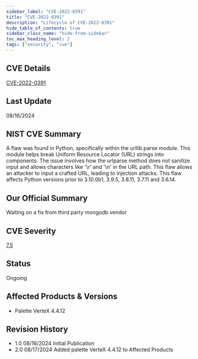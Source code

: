 ```yaml
---
sidebar_label: "CVE-2022-0391"
title: "CVE-2022-0391"
description: "Lifecycle of CVE-2022-0391"
hide_table_of_contents: true
sidebar_class_name: "hide-from-sidebar"
toc_max_heading_level: 2
tags: ["security", "cve"]
---
```


## CVE Details

[CVE-2022-0391](https://nvd.nist.gov/vuln/detail/CVE-2022-0391)

## Last Update

08/16/2024

## NIST CVE Summary

A flaw was found in Python, specifically within the urllib.parse module. This module helps break Uniform Resource
Locator (URL) strings into components. The issue involves how the urlparse method does not sanitize input and allows
characters like '\r' and '\n' in the URL path. This flaw allows an attacker to input a crafted URL, leading to injection
attacks. This flaw affects Python versions prior to 3.10.0b1, 3.9.5, 3.8.11, 3.7.11 and 3.6.14.

## Our Official Summary

Waiting on a fix from third party mongodb vendor

## CVE Severity

[7.5](https://nvd.nist.gov/vuln/detail/CVE-2022-0391)

## Status

Ongoing

## Affected Products & Versions

- Palette VerteX 4.4.12

## Revision History

- 1.0 08/16/2024 Initial Publication
- 2.0 08/17/2024 Added palette VerteX 4.4.12 to Affected Products
